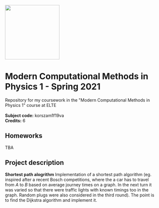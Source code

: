 <img src="https://ttkhok.elte.hu/sites/default/files/mindentudas-egyeteme/elte_cimer_ff.jpg" height="180" />

# Modern Computational Methods in Physics 1 - Spring 2021
Repository for my coursework in the  "Modern Computational Methods in Physics 1" course at ELTE<br>
<br>
**Subject code:** korszam1f19va<br>
**Credits:** 6<br>

## Homeworks
TBA

## Project description
**Shortest path alogrithm** Implementation of a shortest path algorithm (eg. inspired after a recent Bosch competitions, where the a car has to travel from $A$ to $B$ based on average journey times on a graph. In the next turn it was varied so that there were traffic lights with known timings too in the graph. Random plugs were also considered in the third round). The point is to find the Dijkstra algorithm and implement it.
